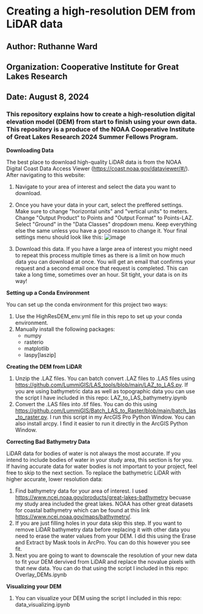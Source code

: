 # Creating a high-resolution DEM from LiDAR data
## Author: Ruthanne Ward
## Organization: Cooperative Institute for Great Lakes Research 
## Date: August 8, 2024

### This repository explains how to create a high-resolution digital elevation model (DEM) from start to finish using your own data. This repository is a produce of the NOAA Cooperative Institute of Great Lakes Research 2024 Summer Fellows Program.

**Downloading Data**

The best place to download high-quality LiDAR data is from the NOAA Digital Coast Data Access Viewer (https://coast.noaa.gov/dataviewer/#/). After navigating to this website: 
  1. Navigate to your area of interest and select the data you want to download.
  2. Once you have your data in your cart, select the preffered settings. Make sure to change "horizontal units" and "vertical units" to meters. Change "Output Product" to Points and "Output Format" to Points-LAZ. Select "Ground" in the "Data Classes" dropdown menu. Keep everything else the same unless you have a good reason to change it. Your final settings menu should look like this:
   ![image](https://github.com/user-attachments/assets/0cb7c437-9a80-4a52-81b9-096a25c33d96)

  3. Download this data. If you have a large area of interest you might need to repeat this process multiple times as there is a limit on how much data you can download at once. You will get an email that confirms your request and a second email once that request is completed. This can take a long time, sometimes over an hour. Sit tight, your data is on its way!

**Setting up a Conda Environment** 

You can set up the conda environment for this project two ways:
  1. Use the HighResDEM_env.yml file in this repo to set up your conda environment.
  2. Manually install the following packages:
       - numpy
       - rasterio
       - matplotlib
       - laspy[laszip]
    
**Creating the DEM from LiDAR**

  1. Unzip the .LAZ files. You can batch convert .LAZ files to .LAS files using https://github.com/LummiGIS/LAS_tools/blob/main/LAZ_to_LAS.py. If you are using bathymetric data as well as topographic data you can use the script I have included in this repo: LAZ_to_LAS_bathymetry.ipynb
  2. Convert the .LAS files into .tif files. You can do this using https://github.com/LummiGIS/Batch_LAS_to_Raster/blob/main/batch_las_to_raster.py. I run this script in my ArcGIS Pro Python Window. You can also install arcpy. I find it easier to run it directly in the ArcGIS Python Window.

**Correcting Bad Bathymetry Data** 

LiDAR data for bodies of water is not always the most accurate. If you intend to include bodies of water in your study area, this section is for you. If having accurate data for water bodies is not important to your project, feel free to skip to the next section. To replace the bathymetric LiDAR with higher accurate, lower resolution data: 
  1. Find bathymetry data for your area of interest. I used https://www.ncei.noaa.gov/products/great-lakes-bathymetry becuase my study area included the great lakes. NOAA has other great datasets for coastal bathymetry which can be found at this link https://www.ncei.noaa.gov/maps/bathymetry/.
  2. If you are just filling holes in your data skip this step. If you want to remove LiDAR bathymetry data before replacing it with other data you need to erase the water values from your DEM. I did this using the Erase and Extract by Mask tools in ArcPro. You can do this however you see fit.
  3. Next you are going to want to downscale the resolution of your new data to fit your DEM dervived from LiDAR and replace the novalue pixels with that new data. You can do that using the script I included in this repo: Overlay_DEMs.ipynb

**Visualizing your DEM** 
  1. You can visualize your DEM using the script I included in this repo: data_visualizing.ipynb
 
